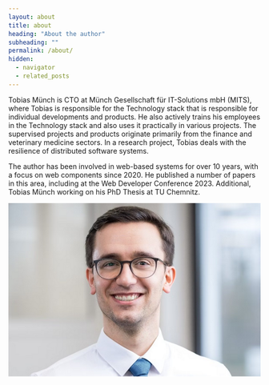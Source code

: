 ```yaml
---
layout: about
title: about
heading: "About the author"
subheading: ""
permalink: /about/
hidden:
  - navigator
  - related_posts
---
```


Tobias Münch is CTO at Münch Gesellschaft für IT-Solutions mbH (MITS), where Tobias is responsible for the Technology stack that is responsible for individual developments and products. He also actively trains his employees in the Technology stack and also uses it practically in various projects. The supervised projects and products originate primarily from the finance and veterinary medicine sectors. In a research project, Tobias deals with the resilience of distributed software systems.

The author has been involved in web-based systems for over 10 years, with a focus on web components since 2020. He published a number of papers in this area, including at the Web Developer Conference 2023. Additional, Tobias Münch working on his PhD Thesis at TU Chemnitz.

![Tobias Münch](assets/images/tobias.png)
